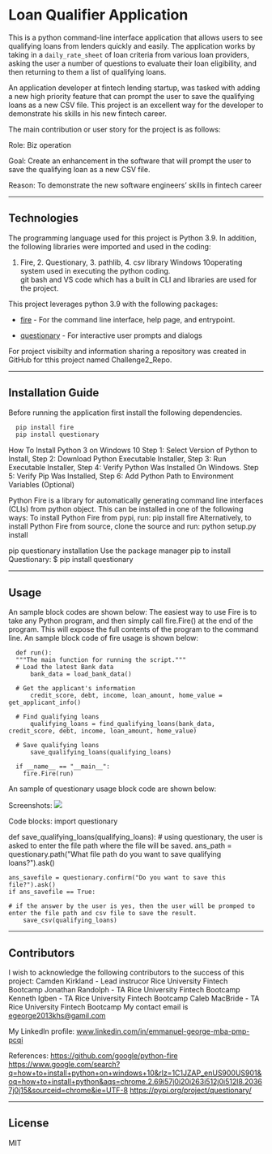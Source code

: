 # Loan Qualifier Application

This is a python command-line interface application that allows users to see qualifying loans from lenders quickly and easily. The application works by taking in a `daily_rate_sheet` of loan criteria from various loan providers, asking the user a number of questions to evaluate their loan eligibility, and then returning to them a list of qualifying loans.

An application developer at fintech lending startup, was tasked with adding a new high priority feature that can prompt the user to save the qualifying loans as a new CSV file.  This project is an excellent way for the developer to demonstrate his skills in his new fintech career.

The main contribution or user story for the project is as follows:

Role: Biz operation

Goal: Create an enhancement in the software that will prompt the user to save the qualifying loan as a new CSV file.

Reason: To demonstrate the new software engineers’ skills in fintech career

---

## Technologies
The programming language used for this project is Python 3.9. In addition, the following libraries were imported and used in the coding:
1. Fire, 2. Questionary, 3. pathlib, 4. csv library 
Windows 10operating system used in executing the python coding.  
git bash and VS code which has a built in CLI and libraries are used for the project.

This project leverages python 3.9 with the following packages:

* [fire](https://github.com/google/python-fire) - For the command line interface, help page, and entrypoint.

* [questionary](https://github.com/tmbo/questionary) - For interactive user prompts and dialogs

For project visibilty and information sharing a repository was created in GitHub for tthis project named Challenge2_Repo.

---

## Installation Guide
Before running the application first install the following dependencies.
```python
  pip install fire
  pip install questionary
```
How To Install Python 3 on Windows 10
Step 1: Select Version of Python to Install, Step 2: Download Python Executable Installer, Step 3: Run Executable Installer, Step 4: Verify Python Was Installed On Windows.
Step 5: Verify Pip Was Installed, Step 6: Add Python Path to Environment Variables (Optional)

Python Fire is a library for automatically generating command line interfaces (CLIs) from python object. This can be installed in one of the following ways:
To install Python Fire from pypi, run:
pip install fire
Alternatively, to install Python Fire from source, clone the source and run:
python setup.py install

pip questionary installation
Use the package manager pip to install Questionary:
$ pip install questionary

---

## Usage
An sample block codes are shown below:
The easiest way to use Fire is to take any Python program, and then simply call fire.Fire() at the end of the program. This will expose the full contents of the program to the command line. An sample block code of fire usage is shown below:

      def run():
      """The main function for running the script."""
      # Load the latest Bank data
          bank_data = load_bank_data()

      # Get the applicant's information
          credit_score, debt, income, loan_amount, home_value = get_applicant_info()

      # Find qualifying loans
          qualifying_loans = find_qualifying_loans(bank_data, credit_score, debt, income, loan_amount, home_value)

      # Save qualifying loans
          save_qualifying_loans(qualifying_loans)

      if __name__ == "__main__":
        fire.Fire(run)

An sample of questionary usage block code are shown below:

Screenshots:
<img src="C:\Users\egeor\OneDrive\Desktop\Fintech\Challenge2_Repo\loan_qualifier_app\Images\Questionary_for_Applicants_bank_info.png">

Code blocks:
import questionary

def save_qualifying_loans(qualifying_loans):
    # using questionary, the user is asked to enter the file path where the file will be saved.
    ans_path = questionary.path("What file path do you want to save qualifying loans?").ask()

    ans_savefile = questionary.confirm("Do you want to save this file?").ask()
    if ans_savefile == True: 
         
    # if the answer by the user is yes, then the user will be promped to enter the file path and csv file to save the result.
        save_csv(qualifying_loans)
        
---
## Contributors
I wish to acknowledge the following contributors to the success of this project:
  Camden Kirkland - Lead instrucor Rice University Fintech Bootcamp
  Jonathan Randolph - TA  Rice University Fintech Bootcamp
  Kenneth Igben - TA  Rice University Fintech Bootcamp
  Caleb MacBride - TA  Rice University Fintech Bootcamp
My contact email is egeorge2013khs@gamil.com 

My LinkedIn profile: www.linkedin.com/in/emmanuel-george-mba-pmp-pcqi

References:
https://github.com/google/python-fire
https://www.google.com/search?q=how+to+install+python+on+windows+10&rlz=1C1JZAP_enUS900US901&oq=how+to+install+python&aqs=chrome.2.69i57j0i20i263i512j0i512l8.20367j0j15&sourceid=chrome&ie=UTF-8
https://pypi.org/project/questionary/

---

## License

MIT
